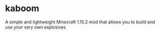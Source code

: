 # kaboom
A simple and lightweight Minecraft 1.15.2 mod that allows you to build and use your very own explosives
